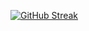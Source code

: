 [![GitHub Streak](https://github-readme-streak-stats.herokuapp.com/?user=0xEvmLuna)](https://git.io/streak-stats)
